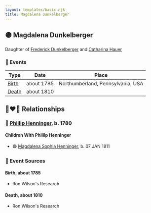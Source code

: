 ```yaml
---
layout: templates/basic.njk
title: Magdalena Dunkelberger
---
```

## 🟣 Magdalena Dunkelberger

Daughter of [Frederick Dunkelberger](/people/2/29307544) and [Catharina Hauer](/people/7/70737648)

### 📆 Events

Type | Date | Place
------ | ------ | ------
[Birth](#event-533af380-e100-42c6-820e-b139189df011) | about 1785 | Northumberland, Pennsylvania, USA
[Death](#event-0a97b3a8-4d3f-4b14-8f9e-c57d4a5972dc) | about 1810 |

## 👩‍❤️‍👨 Relationships

### 🔵 [Phillip Henninger](/people/6/69475448), b. 1780

#### Children With Phillip Henninger
* 🟣 [Magdalena Sophia Henninger](/people/6/64241610), b. 07 JAN 1811
### 📰 Event Sources

#### <a id="event-533af380-e100-42c6-820e-b139189df011"></a> Birth, about 1785
* Ron Wilson's Research

#### <a id="event-0a97b3a8-4d3f-4b14-8f9e-c57d4a5972dc"></a> Death, about 1810
* Ron Wilson's Research